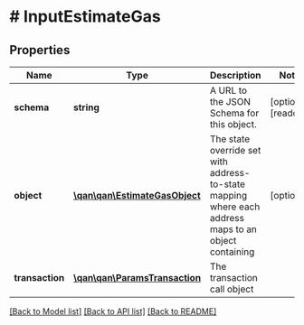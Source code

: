 # # InputEstimateGas

## Properties

Name | Type | Description | Notes
------------ | ------------- | ------------- | -------------
**schema** | **string** | A URL to the JSON Schema for this object. | [optional] [readonly]
**object** | [**\qan\qan\EstimateGasObject**](EstimateGasObject.md) | The state override set with address-to-state mapping where each address maps to an object containing | [optional]
**transaction** | [**\qan\qan\ParamsTransaction**](ParamsTransaction.md) | The transaction call object |

[[Back to Model list]](../../README.md#models) [[Back to API list]](../../README.md#endpoints) [[Back to README]](../../README.md)
